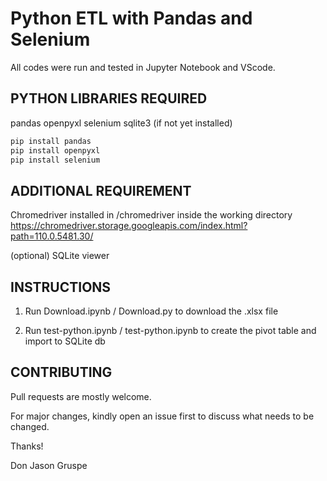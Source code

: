 # Python ETL with Pandas and Selenium

All codes were run and tested in Jupyter Notebook and VScode.

## PYTHON LIBRARIES REQUIRED

pandas
openpyxl
selenium
sqlite3 (if not yet installed)

```bash
pip install pandas
pip install openpyxl
pip install selenium
```

## ADDITIONAL REQUIREMENT

Chromedriver installed in /chromedriver inside the working directory
https://chromedriver.storage.googleapis.com/index.html?path=110.0.5481.30/

(optional) SQLite viewer

## INSTRUCTIONS

1. Run Download.ipynb / Download.py to download the .xlsx file

2. Run test-python.ipynb / test-python.ipynb to create the pivot table and import to SQLite db

## CONTRIBUTING

Pull requests are mostly welcome. 

For major changes, kindly open an issue first to discuss what needs to be changed.

Thanks!

Don Jason Gruspe
